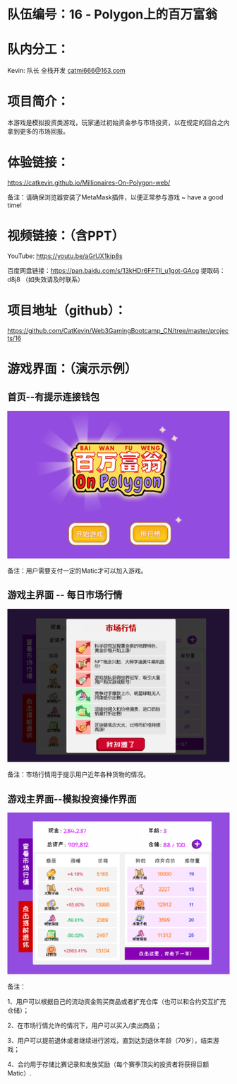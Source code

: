# 队伍编号：16 - Polygon上的百万富翁

# 队内分工：

Kevin: 队长 全栈开发  catmi666@163.com

# 项目简介：

本游戏是模拟投资类游戏，玩家通过初始资金参与市场投资，以在规定的回合之内拿到更多的市场回报。

# 体验链接：

https://catkevin.github.io/Millionaires-On-Polygon-web/

备注：请确保浏览器安装了MetaMask插件，以便正常参与游戏 ~ have a good time!

# 视频链接：（含PPT）

YouTube: https://youtu.be/aGrUX1kip8s

百度网盘链接：https://pan.baidu.com/s/13kHDr6FFTll_u1got-GAcg 
提取码：d8j8  （如失效请及时联系）



# 项目地址（github）：

https://github.com/CatKevin/Web3GamingBootcamp_CN/tree/master/projects/16

# 游戏界面：（演示示例）

## 首页--有提示连接钱包

![image-20220109005021280](https://raw.githubusercontent.com/CatKevin/Web3GamingBootcamp_CN/master/projects/16/images/image-20220109005021280.png)

备注：用户需要支付一定的Matic才可以加入游戏。

## 游戏主界面 -- 每日市场行情

![image-20220109005326940](https://raw.githubusercontent.com/CatKevin/Web3GamingBootcamp_CN/master/projects/16/images/image-20220109005326940.png)

备注：市场行情用于提示用户近年各种货物的情况。

## 游戏主界面--模拟投资操作界面

![image-20220109005425190](https://raw.githubusercontent.com/CatKevin/Web3GamingBootcamp_CN/master/projects/16/images/image-20220109005425190.png)

备注：

1、用户可以根据自己的流动资金购买商品或者扩充仓库（也可以和合约交互扩充仓储）；

2、在市场行情允许的情况下，用户可以买入/卖出商品；

3、用户可以提前退休或者继续进行游戏，直到达到退休年龄（70岁），结束游戏；

4、合约用于存储比赛记录和发放奖励（每个赛季顶尖的投资者将获得巨额Matic）.


